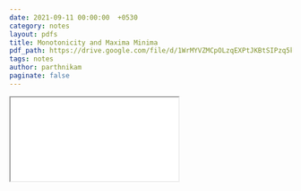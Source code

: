 ```yaml
---
date: 2021-09-11 00:00:00  +0530
category: notes
layout: pdfs
title: Monotonicity and Maxima Minima
pdf_path: https://drive.google.com/file/d/1WrMYVZMCpOLzqEXPtJKBtSIPzq5kSpvb/preview?usp=sharing
tags: notes
author: parthnikam
paginate: false
---
```


<iframe class="embed-pdf" src="{{ page.pdf_path }}#toolbar=0" seamless="seamless" scrolling="no" style="overflow:hidden"></iframe>

